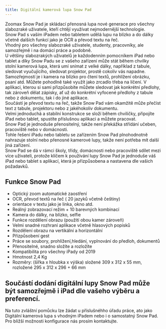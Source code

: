 ```yaml
---
title: Digitální kamerová lupa Snow Pad
---
```

Zoomax Snow Pad je skládací přenosná lupa nové generace pro všechny slabozraké uživatele, kteří chtějí využívat nejmodernější technologie.  
Snow Pad s vaším iPadem nebo tabletem udělá lupu na blízko a do dálky včetně dalších funkcí jako je OCR a převod textu na řeč.  
Vhodný pro všechny slabozraké uživatele, studenty, pracovníky, ale samozřejmě i na domácí práce a podobně.  
U většiny slabozrakých uživatelů je každodenním pomocníkem iPad nebo tablet a díky Snow Padu se z vašeho zařízení může stát během chvilky stolní kamerová lupa, která umí snímat z velké dálky, například z tabule, sledovat vyučujícího, sledovat projektor, prostě cokoliv vás napadne.  
Samozřejmostí je i kamera na blízko pro čtení textů, prohlížení obrázku, psaní atd. Můžete pohodlně také využít jako zrcadlo třeba na líčení.
V aplikaci, kterou si sami přizpůsobíte můžete sledovat jak konkrétní předlohy, tak zároveň dělat zápisky, ať už do konkrétní vyfocené předlohy z tabule nebo z dokumentu, tak i do jiné aplikace.  
Součástí je převod textu na řeč, takže Snow Pad vám okamžitě může přečíst text z tabule, projektoru nebo z jakéhokoliv dokumentu.  
Velmi jednoduchá a stabilní konstrukce se složí během chviličky, připojíte iPad nebo tablet, spustíte příslušnou aplikaci a můžete pracovat.  
Snow Pad je jednoduše přenositelný, takže není překážka střídání učeben, pracoviště nebo v domácnosti.  
Tohle řešení iPadu nebo tabletu se zařízením Snow Pad plnohodnotně nahrazuje stolní nebo přenosné kamerové lupy, takže není potřeba mít další jiná zařízení.  
Snow Pad se dá v rámci školy, třídy, domácnosti nebo pracoviště sdílet mezi více uživateli, protože 
klíčem k používání lupy Snow Pad je jednoduše váš iPad nebo tablet s aplikací, která je přizpůsobena a nastavena dle vašich požadavků.  

## Funkce Snow Pad
- Optický zoom automatické zaostření  
- OCR, převod textů na řeč ( 20 jazyků včetně češtiny)  
- orientace v textu jako je linka, okno atd.  
- Reálný zobrazovací režim + 10 barevných kombinací  
- Kamera do dálky, na blízko, selfie  
- Funkce rozdělení obrazu (použití obou kamer zároveň)  
- Velmi snadné rozhraní aplikace včetně hlasových popisků  
- Rozdělení obrazu na vertikální a horizontální  
- Přizpůsobení gest  
- Práce se soubory, prohlížení,hledání, vyplnování do předloh, dokumentů  
- Přenositelné, snadno složíte a rozložíte
- Kompatibilita pro všechny iPady od 2019  
- Hmotnost 2,4 Kg  
- Rozměry: (šířka x hloubka x výška) složené 309 x 312 x 55 mm, rozložené 295 x 312 x 296 + 66 mm  
  
## Součástí dodání digitální lupy Snow Pad může být samozřejmě i iPad dle vašeho výběru a preferencí.  
Na tuto zvláštní pomůcku lze žádat u příslušnéhho úřadu práce, ato jako Digitální kamerová lupa s vhodným iPadem nebo i o samostatný Snow Pad.  
Pro bližší možnosti konfigurace nás prosím kontaktujte.  
